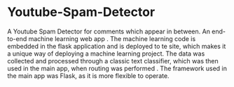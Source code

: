 # Youtube-Spam-Detector
A Youtube Spam Detector for comments which appear in between. An end-to-end machine learning web app . The machine learning code is embedded in the flask application and is deployed to te site, which makes it a unique way of deploying a machine learning project. The data was collected and processed through a classic text classifier, which was then used in the main app, when routing was performed . The framework used in the main app was Flask, as it is more flexible to operate.

